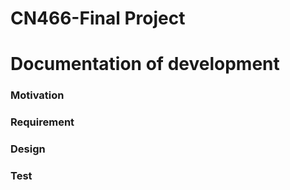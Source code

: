 # CN466-Final Project
# Documentation of development

### Motivation

### Requirement

### Design

### Test
